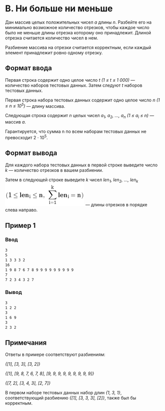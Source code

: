 # B. Ни больше ни меньше

Дан массив целых положительных чисел _a_ длины _n_. Разбейте его на минимально возможное количество отрезков, чтобы
каждое число было не меньше длины отрезка которому оно принадлежит. Длиной отрезка считается количество чисел в нем.

Разбиение массива на отрезки считается корректным, если каждый элемент принадлежит ровно одному отрезку.

## Формат ввода

Первая строка содержит одно целое число _t (1 ≤ t ≤ 1 000)_ — количество наборов тестовых данных. Затем следуют _t_
наборов тестовых данных.

Первая строка набора тестовых данных содержит одно целое число _n (1 ≤ n ≤ 10<sup>5</sup>)_ — длину массива.

Следующая строка содержит _n_ целых чисел _a<sub>1</sub>, a<sub>2</sub>, …, a<sub>n</sub> (1 ≤ a<sub>i</sub> ≤ n)_ —
массив _a_.

Гарантируется, что сумма n по всем наборам тестовых данных не превосходит 2 ⋅ 10<sup>5</sup>.

## Формат вывода

Для каждого набора тестовых данных в первой строке выведите число _k_ — количество отрезков в вашем разбиении.

Затем в следующей строке выведите _k_ чисел _len<sub>1</sub>, len<sub>2</sub>, …, len<sub>k</sub>_  
![statement-image.png](..%2F.res%2Fstatement-image.png)
— длины отрезков в порядке слева направо.

## Пример 1

### Ввод

    3
    5
    1 3 3 3 2
    16
    1 9 8 7 6 7 8 9 9 9 9 9 9 9 9 9
    7
    7 2 3 4 3 2 7

### Вывод

    3
    1 2 2
    3
    1 6 9 
    3
    2 3 2 

## Примечания

Ответы в примере соответствуют разбиениям:

_{[1], [3, 3], [3, 2]}_

_{[1], [9, 8, 7, 6, 7, 8], [9, 9, 9, 9, 9, 9, 9, 9, 9]}_

_{[7, 2], [3, 4, 3], [2, 7]}_

В первом наборе тестовых данных набор длин _{1, 3, 1}_, соответствующий разбиению _{[1], [3, 3, 3], [2]}_, также был бы
корректным.